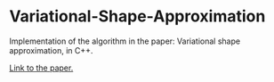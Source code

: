 # Variational-Shape-Approximation

Implementation of the algorithm in the paper: Variational shape approximation, in C++.

[Link to the paper.](https://link-url-here.org](https://dl.acm.org/doi/10.1145/1015706.1015817)https://dl.acm.org/doi/10.1145/1015706.1015817)
